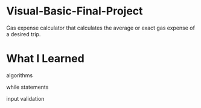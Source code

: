 # Visual-Basic-Final-Project
Gas expense calculator that calculates the average or exact gas expense of a desired trip.

# What I Learned
algorithms
  
while statements

input validation
